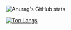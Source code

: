 ![Anurag's GitHub stats](https://github-readme-stats.vercel.app/api?username=Jaons&show_icons=true&theme=radical)   

[![Top Langs](https://github-readme-stats.vercel.app/api/top-langs/?username=Jaons-cloud-1&langs_count=8)](https://github.com/anuraghazra/github-readme-stats)


